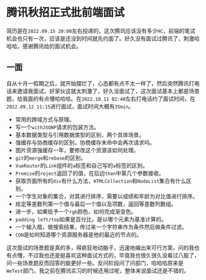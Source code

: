 # 腾讯秋招正式批前端面试
简历是在`2022.09.15 20:00`左右投递的，这次腾讯应该没有多少`HC`，前端的笔试机会也只有一次，应该是还没到时间就先约面了。好久没有面试过腾讯了，刺激哈哈哈，感谢腾讯给的面试机会。

## 一面
自从十月一假期之后，就开始摆烂了，心态都有点不太一样了，然后突然腾讯打电话来邀请我面试，好家伙这就太刺激了，好久没面试了，这次面试基本上都是场景题，给我面的有点懵哈哈哈。在`2022.10.11 02:40`左右打电话约了面试时间，在`2022.09.12 11:15`进行面试，面试时间大概有`35min`。


* 常用的跨域方式与原理。
* 写一个`withJSONP`请求的包装方法。
* 基本数据类型与引用数据类型的区别，两个具体场景。
* 强缓存与协商缓存的区别，协商缓存未命中会再次请求吗。
* 图片资源强缓存一年，要修改这个资源该如何处理。
* `git`的`merge`和`rebase`的区别。
* `VueRouter`的`Link`组件的`a`标签和自己写的`a`标签的区别。
* `Promise`的`reject`返回了的值，在后边`then`中第几个参数接收。
* 获取页面所有的`div`有什么方法，`HTMLCollection`和`NodeList`集合有什么区别。
* 一个学生对象的集合，对其进行排序，需要以成绩和年龄为对比值进行排序。
* 给定等差数列第一个值与最后一个值以及项数，返回等差数列数组。
* 进一步，如果给予一个`rgb`颜色，如何完成渐变色。
* `padding left/top`如果是百分比，是以哪个元素为基准计算的。
* 一个输入框，做搜索结果，传过来一个字符串作为条件然后做条件过滤。
* `CDN`是如何知道哪个资源服务器是他的最近的节点的。

这次面试的场景题是真的多，得疯狂地动脑子，迅速地编出来可行方案，问的我也有点懵，不过我也还是挺喜欢这种面试方式的，毕竟我也很久很久没看过八股了，问一些场景题反而回答的能更好一些。反问阶段问了问部门，哈哈哈原来是`WeTest`部门，我之前在腾讯实习的时候还用过呢，整体来说面试还是不错的。
